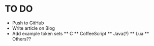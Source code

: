 # TO DO
* Push to GitHub
* Write article on Blog
* Add example token sets
** C
** CoffeeScript
** Java(?)
** Lua
** Others??
